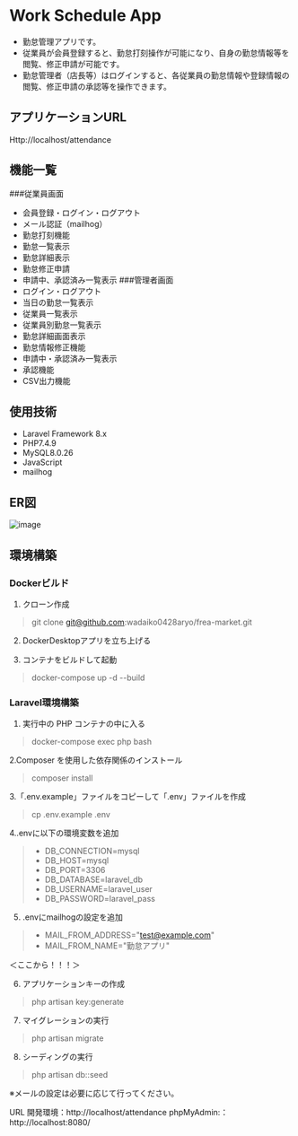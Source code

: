 # Work Schedule App
- 勤怠管理アプリです。
- 従業員が会員登録すると、勤怠打刻操作が可能になり、自身の勤怠情報等を閲覧、修正申請が可能です。
- 勤怠管理者（店長等）はログインすると、各従業員の勤怠情報や登録情報の閲覧、修正申請の承認等を操作できます。

## アプリケーションURL
Http://localhost/attendance

## 機能一覧
###従業員画面
- 会員登録・ログイン・ログアウト
- メール認証（mailhog）
- 勤怠打刻機能
- 勤怠一覧表示
- 勤怠詳細表示
- 勤怠修正申請
- 申請中、承認済み一覧表示
###管理者画面
- ログイン・ログアウト
- 当日の勤怠一覧表示
- 従業員一覧表示
- 従業員別勤怠一覧表示
- 勤怠詳細画面表示
- 勤怠情報修正機能
- 申請中・承認済み一覧表示
- 承認機能
- CSV出力機能

## 使用技術
- Laravel Framework 8.x
- PHP7.4.9
- MySQL8.0.26
- JavaScript
- mailhog

## ER図
![image](https://github.com/user-attachments/assets/f53317ae-f621-46a1-8ffd-fe5b9449b853)


## 環境構築
### Dockerビルド

1. クローン作成
> git clone git@github.com:wadaiko0428aryo/frea-market.git

2. DockerDesktopアプリを立ち上げる

3. コンテナをビルドして起動
> docker-compose up -d --build

### Laravel環境構築
1. 実行中の PHP コンテナの中に入る
> docker-compose exec php bash

2.Composer を使用した依存関係のインストール
> composer install

3.「.env.example」ファイルをコピーして「.env」ファイルを作成
> cp .env.example .env

4..envに以下の環境変数を追加
> - DB_CONNECTION=mysql
> - DB_HOST=mysql
> - DB_PORT=3306
> - DB_DATABASE=laravel_db
> - DB_USERNAME=laravel_user
> - DB_PASSWORD=laravel_pass

5. .envにmailhogの設定を追加
> - MAIL_FROM_ADDRESS="test@example.com"
> - MAIL_FROM_NAME="勤怠アプリ"

＜ここから！！！＞

   
6. アプリケーションキーの作成
> php artisan key:generate

7. マイグレーションの実行
> php artisan migrate

8. シーディングの実行
> php artisan db::seed


※メールの設定は必要に応じて行ってください。



URL
開発環境：http://localhost/attendance
phpMyAdmin:：http://localhost:8080/
